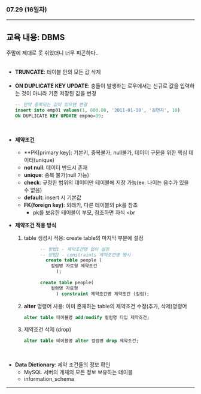 ###  07.29 (16일차)
---
교육 내용: DBMS
---
주말에 제대로 못 쉬었더니 너무 피곤하다..
<br><br>
- **TRUNCATE**: 테이블 안의 모든 값 삭제
<br><br>
- **ON DUPLICATE KEY UPDATE**: 충돌이 발생하는 로우에서는 신규로 값을 입력하는 것이 아니라 기존 저장된 값을 변경
  ```SQL
  -- 만약 중복되는 값이 있으면 변결 
  insert into emp01 values(1, 800.00, '2011-01-10', '김연지', 10)
  ON DUPLICATE KEY UPDATE empno=99;
  ```
<br>

- **제약조건**
  - **PK[primary key]: 기본키, 중복불가, null불가, 데이터 구분을 위한 핵심 데이터(unique)
  - **not null**: 데이터 반드시 존재
  - **unique**: 중복 불가(null 가능)
  - **check**: 규정한 범위의 데이터만 테이블에 저장 가능(ex. 나이는 음수가 있을 수 없음)
  - **default**: insert 시 기본값
  - **FK(foreign key)**: 외래키, 다른 테이블의 pk를 참조
    - pk를 보유한 테이블이 부모, 참조하면 자식 
<br<br>

- **제약조건 적용 방식**
  1. table 생성시 적용: create table의 마지막 부분에 설정
      ```sql
  			-- 방법1 - 제약조건명 없이 설정
  			-- 방법2 - constraints 제약조건명 명시
              create table people (
  				컬럼명 자료형 제약조건 
                  );
                  
  			create table people(
  				컬럼명 자료형 
                  ) constraint 제약조건명 제약조건 (컬럼);
      ```
  3. **alter** 명령어 사용: 이미 존재하는 table의 제약조건 수정(추가, 삭제)명령어
     ```sql
     alter table 테이블명 add/modify 컬럼명 타입 제약조건;
     ```
  5. 제약조건 삭제 (drop)
     ```sql
     alter table 테이블명 alter 컬럼명 drop 제약조건;
     ```
<br>

- **Data Dictionary**: 제약 조건들의 정보 확인
  - MySQL 서버의 개체의 모든 정보 보유하는 테이블 
  - information_schema 
***
<br> 
